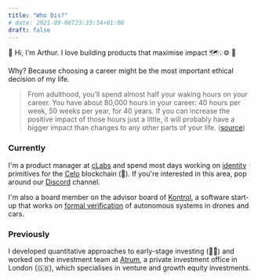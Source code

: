 ```yaml
---
title: "Who Dis?"
# date: 2021-09-06T23:33:34+01:00
draft: false
---
```


👋 Hi, I'm Arthur. I love building products that maximise impact 🗺💡⚙️ 🚀

Why? Because choosing a career might be the most important ethical decision of my life.
> From adulthood, you’ll spend almost half your waking hours on your career. You have about 80,000 hours in your career: 40 hours per week, 50 weeks per year, for 40 years. If you can increase the positive impact of those hours just a little, it will probably have a bigger impact than changes to any other parts of your life. ([source](https://80000hours.org/make-a-difference-with-your-career/))

### Currently

I'm a product manager at [cLabs](https://clabs.co/) and spend most days working on [identity](https://docs.celo.org/celo-codebase/protocol/identity) primitives for the [Celo](https://celo.org/) blockchain (🌌). If you're interested in this area, pop around our [Discord](https://discord.gg/mD7gKGDuQT) channel.

I'm also a board member on the advisor board of [Kontrol](https://www.kontrol.tech/), a software start-up that works on [formal verification](https://en.wikipedia.org/wiki/Formal_verification) of autonomous systems in drones and cars.

### Previously

I developed quantitative approaches to early-stage investing (👨‍💻) and worked on the investment team at [Atrum](https://www.linkedin.com/company/atrumglobal/about/), a private investment office in London (🇬🇧), which specialises in venture and growth equity investments.
